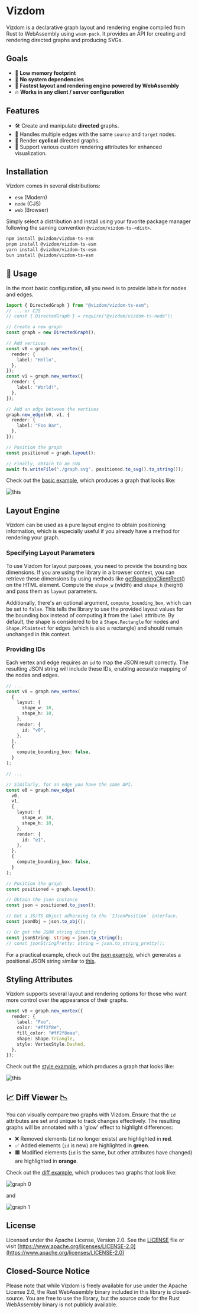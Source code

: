 # Vizdom

Vizdom is a declarative graph layout and rendering engine compiled from Rust to
WebAssembly using `wasm-pack`. It provides an API for creating and rendering
directed graphs and producing SVGs.

## Goals

- 💾 **Low memory footprint**
- 🎉 **No system dependencies**
- 🚀 **Fastest layout and rendering engine powered by WebAssembly**
- 🔥 **Works in any client / server configuration**

## Features

- 🛠️ Create and manipulate **directed** graphs.
- 🔀 Handles multiple edges with the same `source` and `target` nodes.
- 🔄 Render **cyclical** directed graphs.
- 🎨 Support various custom rendering attributes for enhanced visualization.

## Installation

Vizdom comes in several distributions:

- `esm` (Modern)
- `node` (CJS)
- `web` (Browser)

Simply select a distribution and install using your favorite package manager
following the saming convention `@vizdom/vizdom-ts-<dist>`.

```sh
npm install @vizdom/vizdom-ts-esm
pnpm install @vizdom/vizdom-ts-esm
yarn install @vizdom/vizdom-ts-esm
bun install @vizdom/vizdom-ts-esm
```

## 🚴 Usage

In the most basic configuration, all you need is to provide labels for nodes and
edges.

```typescript
import { DirectedGraph } from "@vizdom/vizdom-ts-esm";
// ... or CJS
// const { DirectedGraph } = require("@vizdom/vizdom-ts-node");

// Create a new graph
const graph = new DirectedGraph();

// Add vertices
const v0 = graph.new_vertex({
  render: {
    label: "Hello",
  },
});
const v1 = graph.new_vertex({
  render: {
    label: "World!",
  },
});

// Add an edge between the vertices
graph.new_edge(v0, v1, {
  render: {
    label: "Foo Bar",
  },
});

// Position the graph
const positioned = graph.layout();

// Finally, obtain to an SVG
await fs.writeFile("./graph.svg", positioned.to_svg().to_string());
```

Check out the [basic example](examples/basic/index.mjs), which produces a graph
that looks like:

![this](examples/basic/graph.svg)

## Layout Engine

Vizdom can be used as a pure layout engine to obtain positioning information,
which is especially useful if you already have a method for rendering your
graph.

### Specifying Layout Parameters

To use Vizdom for layout purposes, you need to provide the bounding box
dimensions. If you are using the library in a browser context, you can retrieve
these dimensions by using methods like
[getBoundingClientRect()](https://developer.mozilla.org/en-US/docs/Web/API/Element/getBoundingClientRect)
on the HTML element. Compute the `shape_w` (width) and `shape_h` (height) and
pass them as `layout` parameters.

Additionally, there's an optional argument, `compute_bounding_box`, which can be
set to `false`. This tells the library to use the provided layout values for the
bounding box instead of computing it from the `label` attribute. By default, the
shape is considered to be a `Shape.Rectangle` for nodes and `Shape.Plaintext`
for edges (which is also a rectangle) and should remain unchanged in this
context.

### Providing IDs

Each vertex and edge requires an `id` to map the JSON result correctly. The
resulting JSON string will include these IDs, enabling accurate mapping of the
nodes and edges.

```typescript
// ...
const v0 = graph.new_vertex(
  {
    layout: {
      shape_w: 10,
      shape_h: 10,
    },
    render: {
      id: "v0",
    },
  },
  {
    compute_bounding_box: false,
  }
);

// ...

// Similarly, for an edge you have the same API.
const e0 = graph.new_edge(
  v0,
  v1,
  {
    layout: {
      shape_w: 10,
      shape_h: 10,
    },
    render: {
      id: "e1",
    },
  },
  {
    compute_bounding_box: false,
  }
);

// Position the graph
const positioned = graph.layout();

// Obtain the json instance
const json = positioned.to_json();

// Get a JS/TS Object adhereing to the `IJsonPosition` interface.
const jsonObj = json.to_obj();

// Or get the JSON string directly
const jsonString: string = json.to_string();
// const jsonStringPretty: string = json.to_string_pretty();
```

For a practical example, check out the [json example](examples/json/index.mjs),
which generates a positional JSON string similar to
[this](examples/json/graph.json).

## Styling Attributes

Vizdom supports several layout and rendering options for those who want more
control over the appearance of their graphs.

```typescript
const v0 = graph.new_vertex({
  render: {
    label: "Foo",
    color: "#ff2f8e",
    fill_color: "#ff2f8eaa",
    shape: Shape.Triangle,
    style: VertexStyle.Dashed,
  },
});
```

Check out the [style example](examples/styles/index.mjs), which produces a graph
that looks like:

![this](examples/styles/graph.svg)

## 📈 Diff Viewer 📉

You can visually compare two graphs with Vizdom. Ensure that the `id` attributes
are set and unique to track changes effectively. The resulting graphs will be
annotated with a 'glow' effect to highlight differences:

- ❌ Removed elements (`id` no longer exists) are highlighted in **red**.
- ✅ Added elements (`id` is new) are highlighted in **green**.
- 🟧 Modified elements (`id` is the same, but other attributes have changed) are
  highlighted in **orange**.

Check out the [diff example](examples/diff/index.mjs), which produces two graphs
that look like:

![graph 0](examples/diff/graph0.svg)

and

![graph 1](examples/diff/graph1.svg)

## License

Licensed under the Apache License, Version 2.0. See the [LICENSE](LICENSE) file
or visit
[https://www.apache.org/licenses/LICENSE-2.0](https://www.apache.org/licenses/LICENSE-2.0)

## Closed-Source Notice

Please note that while Vizdom is freely available for use under the Apache
License 2.0, the Rust WebAssembly binary included in this library is
closed-source. You are free to use the library, but the source code for the Rust
WebAssembly binary is not publicly available.
